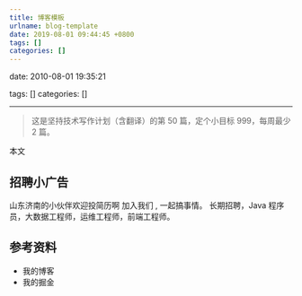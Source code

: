 ```yaml
---
title: 博客模板
urlname: blog-template
date: 2019-08-01 09:44:45 +0800
tags: []
categories: []
---
```


date: 2010-08-01 19:35:21

tags: []
categories: []

---

> 这是坚持技术写作计划（含翻译）的第 50 篇，定个小目标 999，每周最少 2 篇。

本文

<!-- more -->

## 招聘小广告

山东济南的小伙伴欢迎投简历啊 加入我们 , 一起搞事情。
长期招聘，Java 程序员，大数据工程师，运维工程师，前端工程师。

## 参考资料

- 我的博客
- 我的掘金
